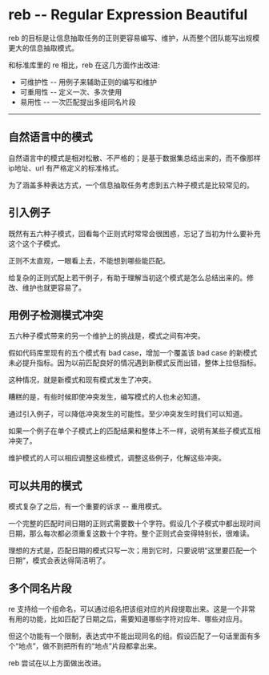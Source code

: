 # reb -- Regular Expression Beautiful

reb 的目标是让信息抽取任务的正则更容易编写、维护，从而整个团队能写出规模更大的信息抽取模式。

和标准库里的 re 相比，reb 在这几方面作出改进: 

+ 可维护性 -- 用例子来辅助正则的编写和维护
+ 可重用性 -- 定义一次、多次使用
+ 易用性 -- 一次匹配提出多组同名片段

---

## 自然语言中的模式

自然语言中的模式是相对松散、不严格的；是基于数据集总结出来的，而不像那样 ip地址、url 有严格定义的标准格式。

为了涵盖多种表达方式，一个信息抽取任务考虑到五六种子模式是比较常见的。

## 引入例子

既然有五六种子模式，回看每个正则式时常常会很困惑，忘记了当初为什么要补充这个这个子模式。

正则不太直观，一眼看上去，不能想到哪些能匹配。

给复杂的正则式配上若干例子，有助于理解当初这个模式是怎么总结出来的。修改、维护也就更容易了。

## 用例子检测模式冲突

五六种子模式带来的另一个维护上的挑战是，模式之间有冲突。

假如代码库里现有的五个模式有 bad case，增加一个覆盖该 bad case 的新模式未必提升指标。因为以前匹配良好的情况遇到新模式反而出错，整体上拉低指标。

这种情况，就是新模式和现有模式发生了冲突。

糟糕的是，有些时候即使冲突发生，编写模式的人也未必知道。

通过引入例子，可以降低冲突发生的可能性。至少冲突发生时我们可以知道。

如果一个例子在单个子模式上的匹配结果和整体上不一样，说明有某些子模式互相冲突了。

维护模式的人可以相应调整这些模式，调整这些例子，化解这些冲突。

## 可以共用的模式

模式复杂了之后，有一个重要的诉求 -- 重用模式。

一个完整的匹配时间日期的正则式需要数十个字符。假设几个子模式中都出现时间日期，那么每次都必须重复这数十个字符。整个正则式会变得特别长，很难读。

理想的方式是，匹配日期的模式只写一次；用到它时，只要说明“这里要匹配一个日期”，模式会表达得简洁明了。

## 多个同名片段

re 支持给一个组命名，可以通过组名把该组对应的片段提取出来。这是一个非常有用的功能，比如匹配了日期之后，需要知道哪些字符对应年、哪些对应月。

但这个功能有一个限制，表达式中不能出现同名的组。假设匹配了一句话里面有多个“地点”，做不到把所有的“地点”片段都拿出来。

reb 尝试在以上方面做出改进。

